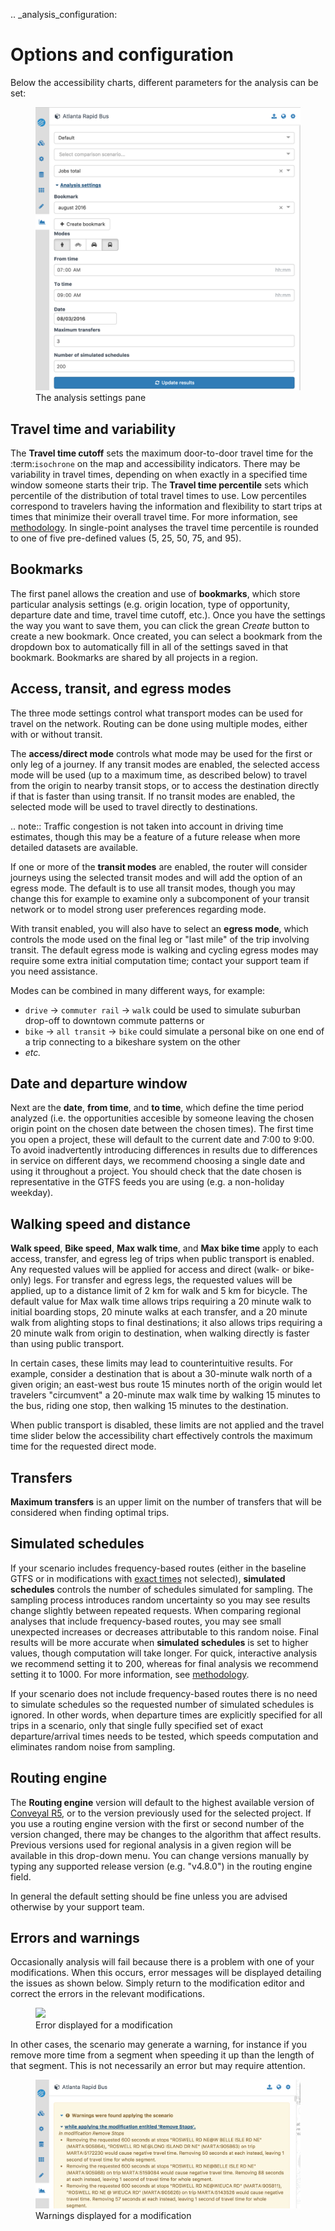 .. _analysis_configuration:
# Options and configuration

Below the accessibility charts, different parameters for the analysis can be set:

<figure>
  <img src="../img/analysis-settings.png" />
  <figcaption>The analysis settings pane</figcaption>
</figure>

## Travel time and variability

The **Travel time cutoff** sets the maximum door-to-door travel time for the :term:`isochrone` on the map and accessibility indicators.
There may be variability in travel times, depending on when exactly in a specified time window someone starts their trip. The **Travel time percentile** sets which percentile of the distribution of total travel times to use. Low percentiles correspond to travelers having the information and flexibility to start trips at times that minimize their overall travel time. For more information, see [methodology](methodology.html#time-percentile). In single-point analyses the travel time percentile is rounded to one of five pre-defined values (5, 25, 50, 75, and 95).

## Bookmarks

The first panel allows the creation and use of **bookmarks**, which store particular analysis settings (e.g. origin location, type of opportunity, departure date and time, travel time cutoff, etc.). Once you have the settings the way you want to save them, you can click the grean *Create* button to create a new bookmark. Once created, you can select a bookmark from the dropdown box to automatically fill in all of the settings saved in that bookmark. Bookmarks are shared by all projects in a region.

## Access, transit, and egress modes

The three mode settings control what transport modes can be used for travel on the network. Routing can be done using multiple modes, either with or without transit. 

The **access/direct mode** controls what mode may be used for the first or only leg of a journey. If any transit modes are enabled, the selected access mode will be used (up to a maximum time, as described below) to travel from the origin to nearby transit stops, or to access the destination directly if that is faster than using transit. If no transit modes are enabled, the selected mode will be used to travel directly to destinations.

.. note::
   Traffic congestion is not taken into account in driving time estimates, though this may be a feature of a future release when more detailed datasets are available.

If one or more of the **transit modes** are enabled, the router will consider journeys using the selected transit modes and will add the option of an egress mode. The default is to use all transit modes, though you may change this for example to examine only a subcomponent of your transit network or to model strong user preferences regarding mode. 

With transit enabled, you will also have to select an **egress mode**, which controls the mode used on the final leg or "last mile" of the trip involving transit. 
The default egress mode is walking and cycling egress modes may require some extra initial computation time; contact your support team if you need assistance.

Modes can be combined in many different ways, for example:
* `drive` -> `commuter rail` -> `walk` could be used to simulate suburban drop-off to downtown commute patterns or
* `bike` -> `all transit` -> `bike` could simulate a personal bike on one end of a trip connecting to a bikeshare system on the other
* *etc.*

## Date and departure window 

Next are the **date**, **from time**, and **to time**, which define the time period analyzed (i.e. the opportunities accesible by someone leaving the chosen origin point on the chosen date between the chosen times). The first time you open a project, these will default to the current date and 7:00 to 9:00. To avoid inadvertently introducing differences in results due to differences in service on different days, we recommend choosing a single date and using it throughout a project. You should check that the date chosen is representative in the GTFS feeds you are using (e.g. a non-holiday weekday).

## Walking speed and distance 

**Walk speed**, **Bike speed**, **Max walk time**, and **Max bike time** apply to each access, transfer, and egress leg of trips when public transport is enabled. Any requested values will be applied for access and direct (walk- or bike-only) legs. For transfer and egress legs, the requested values will be applied, up to a distance limit of 2 km for walk and 5 km for bicycle. The default value for Max walk time allows trips requiring a 20 minute walk to initial boarding stops, 20 minute walks at each transfer, and a 20 minute walk from alighting stops to final destinations; it also allows trips requiring a 20 minute walk from origin to destination, when walking directly is faster than using public transport.

In certain cases, these limits may lead to counterintuitive results. For example, consider a destination that is about a 30-minute walk north of a given origin; an east-west bus route 15 minutes north of the origin would let travelers "circumvent" a 20-minute max walk time by walking 15 minutes to the bus, riding one stop, then walking 15 minutes to the destination.

When public transport is disabled, these limits are not applied and the travel time slider below the accessibility chart effectively controls the maximum time for the requested direct mode.

## Transfers

**Maximum transfers** is an upper limit on the number of transfers that will be considered when finding optimal trips.

## Simulated schedules

If your scenario includes frequency-based routes (either in the baseline GTFS or in modifications with [exact times](../edit-scenario/timetable.html#exact-times) not selected), **simulated schedules** controls the number of schedules simulated for sampling. The sampling process introduces random uncertainty so you may see results change slightly between repeated requests. When comparing regional analyses that include frequency-based routes, you may see small unexpected increases or decreases attributable to this random noise. Final results will be more accurate when **simulated schedules** is set to higher values, though computation will take longer. For quick, interactive analysis we recommend setting it to 200, whereas for final analysis we recommend setting it to 1000. For more information, see [methodology](methodology.html).

If your scenario does not include frequency-based routes there is no need to simulate schedules so the requested number of simulated schedules is ignored. In other words, when departure times are explicitly specified for all trips in a scenario, only that single fully specified set of exact departure/arrival times needs to be tested, which speeds computation and eliminates random noise from sampling.

## Routing engine

The **Routing engine** version will default to the highest available version of [Conveyal R5](https://github.com/conveyal/r5), or to the version previously used for the selected project. If you use a routing engine version with the first or second number of the version changed, there may be changes to the algorithm that affect results. Previous versions used for regional analysis in a given region will be available in this drop-down menu. You can change versions manually by typing any supported release version (e.g. "v4.8.0") in the routing engine field.

In general the default setting should be fine unless you are advised otherwise by your support team. 

## Errors and warnings

Occasionally analysis will fail because there is a problem with one of your modifications. When this occurs, error messages will be displayed detailing the issues as shown below. Simply return to the modification editor and correct the errors in the relevant modifications. 

<figure>
  <img src="../img/modification-error.png" />
  <figcaption>Error displayed for a modification</figcaption>
</figure>

In other cases, the scenario may generate a warning, for instance if you remove more time from a segment when speeding it up than the length of that segment. This is not necessarily an error but may require attention.

<figure>
  <img src="../img/scenario-warning.png" />
  <figcaption>Warnings displayed for a modification</figcaption>
</figure>
